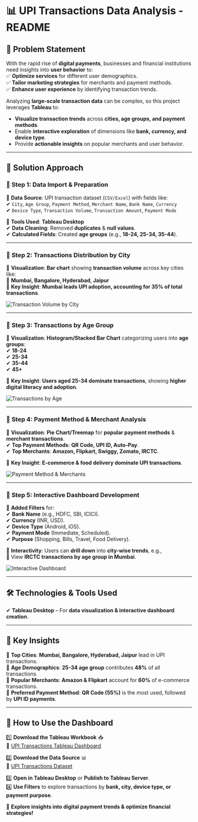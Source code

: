 # 📊 **UPI Transactions Data Analysis - README**  

## 📌 **Problem Statement**  
With the rapid rise of **digital payments**, businesses and financial institutions need insights into **user behavior** to:  
✅ **Optimize services** for different user demographics.  
✅ **Tailor marketing strategies** for merchants and payment methods.  
✅ **Enhance user experience** by identifying transaction trends.  

Analyzing **large-scale transaction data** can be complex, so this project leverages **Tableau** to:  
- **Visualize transaction trends** across **cities, age groups, and payment methods**.  
- Enable **interactive exploration** of dimensions like **bank, currency, and device type**.  
- Provide **actionable insights** on popular merchants and user behavior.  

---

## 🚀 **Solution Approach**  

### 🔹 **Step 1: Data Import & Preparation**  
📌 **Data Source**: UPI transaction dataset (`CSV/Excel`) with fields like:  
✔ `City`, `Age Group`, `Payment Method`, `Merchant Name`, `Bank Name`, `Currency`  
✔ `Device Type`, `Transaction Volume`, `Transaction Amount`, `Payment Mode`  

📌 **Tools Used**: **Tableau Desktop**  
✔ **Data Cleaning**: Removed **duplicates** & **null values**.  
✔ **Calculated Fields**: Created **age groups** (e.g., **18-24, 25-34, 35-44**).  

---

### 🔹 **Step 2: Transactions Distribution by City**  
📌 **Visualization**: **Bar chart** showing **transaction volume** across key cities like:  
🔹 **Mumbai, Bangalore, Hyderabad, Jaipur**  
📌 **Key Insight**: **Mumbai leads UPI adoption, accounting for 35% of total transactions**.  

![Transaction Volume by City](https://github.com/user-attachments/assets/aa129d1c-9404-4199-8e6c-a15ae08dcab0)  

---

### 🔹 **Step 3: Transactions by Age Group**  
📌 **Visualization**: **Histogram/Stacked Bar Chart** categorizing users into **age groups**:  
✔ **18-24**  
✔ **25-34**  
✔ **35-44**  
✔ **45+**  

📌 **Key Insight**: **Users aged 25-34 dominate transactions**, showing **higher digital literacy and adoption**.  

![Transactions by Age](https://github.com/user-attachments/assets/fa745e9a-0cb0-4244-bc93-eb4ccae2ff71)  

---

### 🔹 **Step 4: Payment Method & Merchant Analysis**  
📌 **Visualization**: **Pie Chart/Treemap** for **popular payment methods** & **merchant transactions**.  
✔ **Top Payment Methods**: **QR Code, UPI ID, Auto-Pay**.  
✔ **Top Merchants**: **Amazon, Flipkart, Swiggy, Zomato, IRCTC**.  

📌 **Key Insight**: **E-commerce & food delivery dominate UPI transactions**.  

![Payment Method & Merchants](https://github.com/user-attachments/assets/ee146dfe-af6f-4cb7-bcbc-084838abc5bd)  

---

### 🔹 **Step 5: Interactive Dashboard Development**  
📌 **Added Filters** for:  
✔ **Bank Name** (e.g., HDFC, SBI, ICICI).  
✔ **Currency** (INR, USD).  
✔ **Device Type** (Android, iOS).  
✔ **Payment Mode** (Immediate, Scheduled).  
✔ **Purpose** (Shopping, Bills, Travel, Food Delivery).  

📌 **Interactivity**: Users can **drill down** into **city-wise trends**, e.g.,  
🔹 View **IRCTC transactions by age group in Mumbai**.  

![Interactive Dashboard](https://github.com/user-attachments/assets/c1c7fd2a-bd96-485d-9cff-09cf5c07e3cd)  

---

## 🛠 **Technologies & Tools Used**  
✔ **Tableau Desktop** – For **data visualization & interactive dashboard creation**.  

---

## 🔑 **Key Insights**  
📌 **Top Cities**: **Mumbai, Bangalore, Hyderabad, Jaipur** lead in UPI transactions.  
📌 **Age Demographics**: **25-34 age group** contributes **48%** of all transactions.  
📌 **Popular Merchants**: **Amazon & Flipkart** account for **60%** of e-commerce transactions.  
📌 **Preferred Payment Method**: **QR Code (55%)** is the most used, followed by **UPI ID payments**.  

---

## 🔗 **How to Use the Dashboard**  
1️⃣ **Download the Tableau Workbook** 📥  
🔹 [UPI Transactions Tableau Dashboard](https://github.com/Medha-77/Financial-Trends-Analysis-Using-UPI-Transaction-Data/blob/main/Tableau%2BDashboard%2B2%20(1).twbx)  

2️⃣ **Download the Data Source** 📊  
🔹 [UPI Transactions Dataset](https://github.com/Medha-77/Financial-Trends-Analysis-Using-UPI-Transaction-Data/blob/main/UPI%2BTransactions%20(3).xlsx)  

3️⃣ **Open in Tableau Desktop** or **Publish to Tableau Server**.  
4️⃣ **Use Filters** to explore transactions by **bank, city, device type, or payment purpose**.  

🚀 **Explore insights into digital payment trends & optimize financial strategies!**
